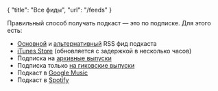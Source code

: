 {
   "title": "Все фиды",
   "url": "/feeds"
}

Правильный способ получать подкаст&nbsp;—&nbsp;это по&nbsp;подписке. Для этого есть:

- [Основной](http://feeds.rucast.net/radio-t) и [альтернативный](https://radio-t.com/podcast.rss) RSS фид подкаста
- [iTunes Store](http://phobos.apple.com/WebObjects/MZStore.woa/wa/viewPodcast?id=256504435) (обновляется с задержкой в несколько часов)
- Подписка на [архивные выпуски](https://radio-t.com/podcast-archives.rss)
- Подписка только [на гиковские выпуски](http://feeds.rucast.net/radio-t-special)
- Подкаст в [Google Music](https://play.google.com/music/m/Ivrwbk7epyisvafnu45f3zp57oi?t=-)
- Подкаст в [Spotify](https://open.spotify.com/show/30bhUtGOjPlzIbDKuErRq4?si=0B-dMAX7T0We92F7MqfG2A)
